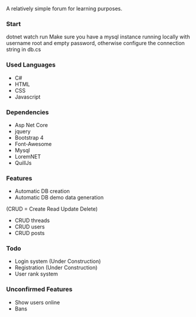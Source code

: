 A relatively simple forum for learning purposes.

### Start
dotnet watch run
Make sure you have a mysql instance running locally with username root and empty password, otherwise configure the connection string in db.cs

### Used Languages
* C#
* HTML
* CSS
* Javascript
  
### Dependencies
* Asp Net Core
* jquery
* Bootstrap 4
* Font-Awesome
* Mysql
* LoremNET
* QuillJs

### Features
* Automatic DB creation
* Automatic DB demo data generation
  
(CRUD = Create Read Update Delete)

* CRUD threads
* CRUD users
* CRUD posts


### Todo
* Login system (Under Construction)
* Registration (Under Construction)
* User rank system

### Unconfirmed Features
* Show users online
* Bans